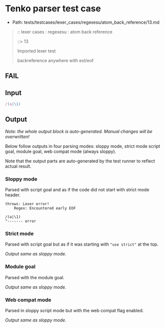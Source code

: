 # Tenko parser test case

- Path: tests/testcases/lexer_cases/regexesu/atom_back_reference/13.md

> :: lexer cases : regexesu : atom back reference
>
> ::> 13
>
> Imported lexer test
>
> backreference anywhere with eol/eof

## FAIL

## Input

`````js
/(a|\1)
`````

## Output

_Note: the whole output block is auto-generated. Manual changes will be overwritten!_

Below follow outputs in four parsing modes: sloppy mode, strict mode script goal, module goal, web compat mode (always sloppy).

Note that the output parts are auto-generated by the test runner to reflect actual result.

### Sloppy mode

Parsed with script goal and as if the code did not start with strict mode header.

`````
throws: Lexer error!
    Regex: Encountered early EOF

/(a|\1)
^------- error
`````

### Strict mode

Parsed with script goal but as if it was starting with `"use strict"` at the top.

_Output same as sloppy mode._

### Module goal

Parsed with the module goal.

_Output same as sloppy mode._

### Web compat mode

Parsed in sloppy script mode but with the web compat flag enabled.

_Output same as sloppy mode._
